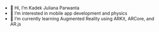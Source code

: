 - 👋 Hi, I’m Kadek Juliana Parwanta
- 👀 I’m interested in mobile app development and physics
- 🌱 I’m currently learning Augmented Reality using ARKit, ARCore, and AR.js

<!---
kadekParwanta/kadekParwanta is a ✨ special ✨ repository because its `README.md` (this file) appears on your GitHub profile.
You can click the Preview link to take a look at your changes.
--->

